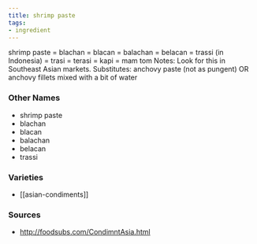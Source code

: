 ```yaml
---
title: shrimp paste
tags:
- ingredient
---
```

shrimp paste = blachan = blacan = balachan = belacan = trassi (in Indonesia) = trasi = terasi = kapi = mam tom Notes: Look for this in Southeast Asian markets. Substitutes: anchovy paste (not as pungent) OR anchovy fillets mixed with a bit of water

### Other Names

* shrimp paste
* blachan
* blacan
* balachan
* belacan
* trassi

### Varieties

* [[asian-condiments]]

### Sources
* http://foodsubs.com/CondimntAsia.html
